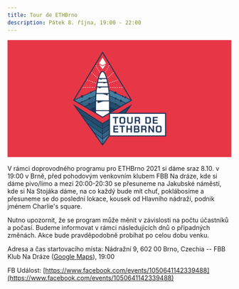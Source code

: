 ```yaml
---
title: Tour de ETHBrno
description: Pátek 8. října, 19:00 - 22:00
---
```


![](../../../../../assets/2021/cover-tour.png)

V rámci doprovodného programu pro ETHBrno 2021 si dáme sraz 8.10. v 19:00 v Brně, před pohodovým venkovním klubem FBB Na dráze, kde si dáme pivo/limo a mezi 20:00-20:30 se přesuneme na Jakubské náměstí, kde si Na Stojáka dáme, na co každý bude mít chuť, poklábosíme a přesuneme se do poslední lokace, kousek od Hlavního nádraží, podnik jménem Charlie's square.

&#x20;Nutno upozornit, že se program může měnit v závislosti na počtu účastníků a počasí. Budeme informovat v rámci následujicích dnů o případných změnách. Akce bude pravděpodobně probíhat po celou dobu venku.

Adresa a čas startovacího místa: Nádražní 9, 602 00 Brno, Czechia  -- FBB Klub Na Dráze ([Google Maps](https://goo.gl/maps/qbRcxpmmtczSjdkS8)), 19:00

FB Událost: [https://www.facebook.com/events/1050641142339488](https://www.facebook.com/events/1050641142339488)
